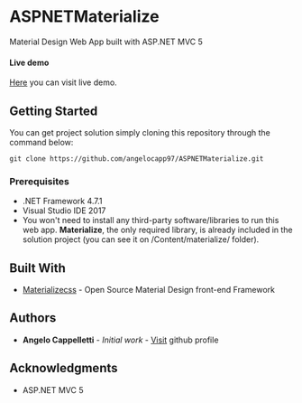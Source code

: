 # ASPNETMaterialize

Material Design Web App built with ASP.NET MVC 5

#### Live demo
[Here](http://materializeaspnet.azurewebsites.net) you can visit live demo.

## Getting Started
You can get project solution simply cloning this repository through the command below:

```
git clone https://github.com/angelocapp97/ASPNETMaterialize.git
```

### Prerequisites
* .NET Framework 4.7.1
* Visual Studio IDE 2017
* You won't need to install any third-party software/libraries to run this web app. **Materialize**, the only required library, is already included in the solution project (you can see it on /Content/materialize/ folder).

## Built With
* [Materializecss](http://www.materializecss.com) - Open Source Material Design front-end Framework

## Authors
* **Angelo Cappelletti** - *Initial work* - [Visit](https://github.com/angelocapp97) github profile

## Acknowledgments
* ASP.NET MVC 5

